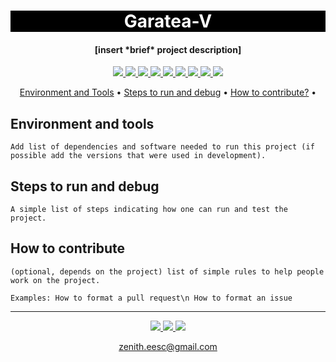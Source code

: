 <h1 align="center" style="color:white; background-color:black">Garatea-V</h1>
<h4 align="center">[insert *brief* project description]</h4>

<p align="center">
	<a href="http://zenith.eesc.usp.br/">
    <img src="https://img.shields.io/badge/Zenith-Embarcados-black?style=for-the-badge"/>
    </a>
    <a href="https://eesc.usp.br/">
    <img src="https://img.shields.io/badge/Linked%20to-EESC--USP-black?style=for-the-badge"/>
    </a>
    <a href="https://github.com/zenitheesc/Garatea-V/blob/main/LICENSE">
    <img src="https://img.shields.io/github/license/zenitheesc/Garatea-V?style=for-the-badge"/>
    </a>
    <a href="https://github.com/zenitheesc/Garatea-V/issues">
    <img src="https://img.shields.io/github/issues/zenitheesc/Garatea-V?style=for-the-badge"/>
    </a>
    <a href="https://github.com/zenitheesc/Garatea-V/commits/main">
    <img src="https://img.shields.io/github/commit-activity/m/zenitheesc/Garatea-V?style=for-the-badge">
    </a>
    <a href="https://github.com/zenitheesc/Garatea-V/graphs/contributors">
    <img src="https://img.shields.io/github/contributors/zenitheesc/Garatea-V?style=for-the-badge"/>
    </a>
    <a href="https://github.com/zenitheesc/Garatea-V/commits/main">
    <img src="https://img.shields.io/github/last-commit/zenitheesc/Garatea-V?style=for-the-badge"/>
    </a>
    <a href="https://github.com/zenitheesc/Garatea-V/issues">
    <img src="https://img.shields.io/github/issues-raw/zenitheesc/Garatea-V?style=for-the-badge" />
    </a>
    <a href="https://github.com/zenitheesc/Garatea-V/pulls">
    <img src = "https://img.shields.io/github/issues-pr-raw/zenitheesc/Garatea-V?style=for-the-badge">
    </a>
</p>

<p align="center">
    <a href="#environment-and-tools">Environment and Tools</a> •
    <a href="#steps-to-run-and-debug">Steps to run and debug</a> •
    <a href="#how-to-contribute">How to contribute?</a> •
</p>

## Environment and tools

`Add list of dependencies and software needed to run this project (if possible add the versions that were used in development).`

## Steps to run and debug

`A simple list of steps indicating how one can run and test the project.`

## How to contribute

`(optional, depends on the project) list of simple rules to help people work on the project.`

`Examples: How to format a pull request\n How to format an issue`

---

<p align="center">
    <a href="http://zenith.eesc.usp.br">
    <img src="https://img.shields.io/badge/Check%20out-Zenith's Oficial Website-black?style=for-the-badge" />
    </a> 
    <a href="https://www.facebook.com/zenitheesc">
    <img src="https://img.shields.io/badge/Like%20us%20on-facebook-blue?style=for-the-badge"/>
    </a> 
    <a href="https://www.instagram.com/zenith_eesc/">
    <img src="https://img.shields.io/badge/Follow%20us%20on-Instagram-red?style=for-the-badge"/>
    </a>

</p>
<p align = "center">
<a href="zenith.eesc@gmail.com">zenith.eesc@gmail.com</a>
</p>
